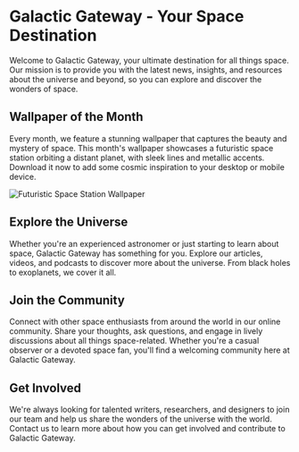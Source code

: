 <!--font:Poppins-->

# Galactic Gateway - Your Space Destination

Welcome to Galactic Gateway, your ultimate destination for all things space. Our mission is to provide you with the latest news, insights, and resources about the universe and beyond, so you can explore and discover the wonders of space.

## Wallpaper of the Month

Every month, we feature a stunning wallpaper that captures the beauty and mystery of space. This month's wallpaper showcases a futuristic space station orbiting a distant planet, with sleek lines and metallic accents. Download it now to add some cosmic inspiration to your desktop or mobile device.

![Futuristic Space Station Wallpaper](https://example.com/futuristic-space-station-wallpaper.jpg)

## Explore the Universe

Whether you're an experienced astronomer or just starting to learn about space, Galactic Gateway has something for you. Explore our articles, videos, and podcasts to discover more about the universe. From black holes to exoplanets, we cover it all.

## Join the Community

Connect with other space enthusiasts from around the world in our online community. Share your thoughts, ask questions, and engage in lively discussions about all things space-related. Whether you're a casual observer or a devoted space fan, you'll find a welcoming community here at Galactic Gateway.

## Get Involved

We're always looking for talented writers, researchers, and designers to join our team and help us share the wonders of the universe with the world. Contact us to learn more about how you can get involved and contribute to Galactic Gateway.

<!--

Write me markdown content of website with wallpaper:

"An illustration of a futuristic space station orbiting a distant planet, with sleek lines and metallic accents."

The header of the page should not be copy of the text but rather a real content of the website which is using this wallpaper.


---


# Galactic Gateway - Your Portal to the Universe

Welcome to Galactic Gateway, your one-stop-shop for all things space-related. Our mission is to provide you with the latest news, insights, and resources about the universe and beyond.

## Wallpaper of the Month

Each month, we feature a stunning wallpaper that captures the beauty and wonder of space. This month's wallpaper is an illustration of a futuristic space station orbiting a distant planet, with sleek lines and metallic accents. Download it now to add some cosmic flair to your desktop or mobile device.

![Futuristic Space Station Wallpaper](https://example.com/futuristic-space-station-wallpaper.jpg)

## Explore the Universe

Whether you're a seasoned astronomer or just starting to explore the cosmos, Galactic Gateway has something for everyone. Browse our articles, videos, and podcasts to learn more about the wonders of the universe. From black holes to exoplanets, we've got you covered.

## Join the Community

Connect with other space enthusiasts from around the world in our online community. Share your thoughts, ask questions, and engage in lively discussions about all things space-related. Whether you're a casual observer or a hardcore space nerd, you'll find a welcoming community here at Galactic Gateway.

## Get Involved

Want to contribute to Galactic Gateway? We're always looking for talented writers, researchers, and designers to join our team. Contact us to learn more about how you can get involved and help us spread the word about the wonders of the universe.


---


Heading is too long, rewrite whole content.


---


# Galactic Gateway - Your Portal to the Universe

Welcome to Galactic Gateway, your ultimate destination for everything related to space. Our goal is to provide you with the latest news, insights, and resources about the universe and beyond.

## Wallpaper of the Month

Every month, we feature a stunning wallpaper that captures the beauty and wonder of space. This month's wallpaper is an illustration of a sleek futuristic space station orbiting a distant planet, complete with metallic accents. Download it now to add some cosmic flair to your desktop or mobile device.

![Futuristic Space Station Wallpaper](https://example.com/futuristic-space-station-wallpaper.jpg)

## Explore the Universe

Whether you're a seasoned astronomer or just starting to explore the cosmos, Galactic Gateway has something for everyone. Browse our articles, videos, and podcasts to learn more about the wonders of the universe. From black holes to exoplanets, we've got you covered.

## Join the Community

Connect with other space enthusiasts from around the world in our online community. Share your thoughts, ask questions, and engage in lively discussions about all things space-related. Whether you're a casual observer or a hardcore space nerd, you'll find a welcoming community here at Galactic Gateway.

## Get Involved

Want to contribute to Galactic Gateway? We're always looking for talented writers, researchers, and designers to join our team. Contact us to learn more about how you can get involved and help us spread the word about the wonders of the universe.


---


Heading is too long, rewrite whole content.


---


# Galactic Gateway - Your Space Hub

Welcome to Galactic Gateway, your hub for all things space. Our mission is to keep you informed and inspired with the latest news, insights, and resources about the universe and beyond.

## Wallpaper of the Month

Each month, we feature a stunning wallpaper that captures the beauty and wonder of space. This month's wallpaper showcases a sleek futuristic space station orbiting a distant planet, complete with metallic accents. Download it now to add some cosmic flair to your desktop or mobile device.

![Futuristic Space Station Wallpaper](https://example.com/futuristic-space-station-wallpaper.jpg)

## Explore the Universe

Galactic Gateway has something for everyone, whether you're a seasoned astronomer or just starting to explore the cosmos. Browse our articles, videos, and podcasts to learn more about the wonders of the universe. From black holes to exoplanets, we've got you covered.

## Join the Community

Connect with other space enthusiasts from around the world in our online community. Share your thoughts, ask questions, and engage in lively discussions about all things space-related. Whether you're a casual observer or a hardcore space nerd, you'll find a welcoming community here at Galactic Gateway.

## Get Involved

We're always looking for talented writers, researchers, and designers to join our team and contribute to Galactic Gateway. Contact us to learn more about how you can get involved and help us spread the word about the wonders of the universe.


---


Heading is too long, rewrite whole content.


---


# Galactic Gateway - Your Space Destination

Welcome to Galactic Gateway, your ultimate destination for all things space. Our mission is to provide you with the latest news, insights, and resources about the universe and beyond, so you can explore and discover the wonders of space.

## Wallpaper of the Month

Every month, we feature a stunning wallpaper that captures the beauty and mystery of space. This month's wallpaper showcases a futuristic space station orbiting a distant planet, with sleek lines and metallic accents. Download it now to add some cosmic inspiration to your desktop or mobile device.

![Futuristic Space Station Wallpaper](https://example.com/futuristic-space-station-wallpaper.jpg)

## Explore the Universe

Whether you're an experienced astronomer or just starting to learn about space, Galactic Gateway has something for you. Explore our articles, videos, and podcasts to discover more about the universe. From black holes to exoplanets, we cover it all.

## Join the Community

Connect with other space enthusiasts from around the world in our online community. Share your thoughts, ask questions, and engage in lively discussions about all things space-related. Whether you're a casual observer or a devoted space fan, you'll find a welcoming community here at Galactic Gateway.

## Get Involved

We're always looking for talented writers, researchers, and designers to join our team and help us share the wonders of the universe with the world. Contact us to learn more about how you can get involved and contribute to Galactic Gateway.


---


Write me a Google font which is best fitting for the website.

Pick from the list:
- Alegreya
- Open Sans
- Exo 2
- Roboto
- Orbitron
- IBM Plex Sans
- Inter
- Lobster
- Lato
- Great Vibes
- Dancing Script
- Poppins
- Playfair Display
- Futura
- Raleway
- Montserrat
- Barlow Condensed


Write just the font name nothing else.


---


Poppins

-->
